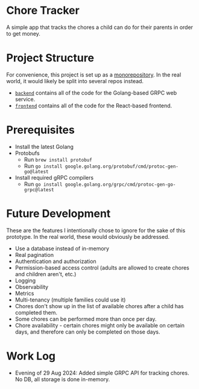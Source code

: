 # Chore Tracker

A simple app that tracks the chores a child can do for their parents in order to get money.

# Project Structure

For convenience, this project is set up as a [monorepository](https://circleci.com/blog/monorepo-dev-practices/). In the real world, it would likely be split into several repos instead.

- [`backend`](./backend/) contains all of the code for the Golang-based GRPC web service.
- [`frontend`](./frontend/) contains all of the code for the React-based frontend.

# Prerequisites

- Install the latest Golang
- Protobufs
  - Run `brew install protobuf`
  - Run `go install google.golang.org/protobuf/cmd/protoc-gen-go@latest`
- Install required gRPC compilers
  - Run `go install google.golang.org/grpc/cmd/protoc-gen-go-grpc@latest`

# Future Development

These are the features I intentionally chose to ignore for the sake of this prototype. In the real world, these would obviously be addressed.

- Use a database instead of in-memory
- Real pagination
- Authentication and authorization
- Permission-based access control (adults are allowed to create chores and children aren't, etc.)
- Logging
- Observability
- Metrics
- Multi-tenancy (multiple families could use it)
- Chores don't show up in the list of available chores after a child has completed them.
- Some chores can be performed more than once per day.
- Chore availability - certain chores might only be available on certain days, and therefore can only be completed on those days.

# Work Log

- Evening of 29 Aug 2024: Added simple GRPC API for tracking chores. No DB, all storage is done in-memory.
